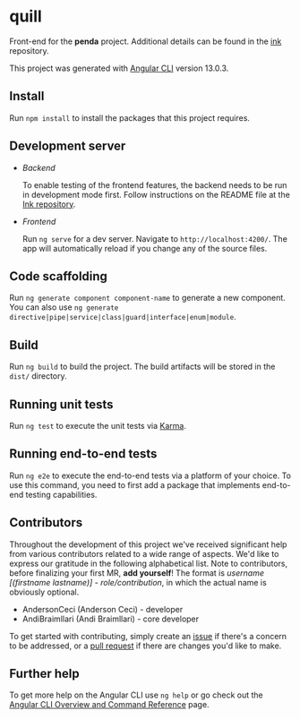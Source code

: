 # quill

Front-end for the **penda** project. Additional details can be found in
the [ink](https://github.com/OpenCovenant/ink) repository.

This project was generated with [Angular CLI](https://github.com/angular/angular-cli) version 13.0.3.

## Install

Run `npm install` to install the packages that this project requires.

## Development server

- _Backend_
  
  To enable testing of the frontend features, the backend needs to be run in development mode first. Follow instructions on the README file at the [Ink repository](https://github.com/OpenCovenant/ink). 

- _Frontend_
 
  Run `ng serve` for a dev server. Navigate to `http://localhost:4200/`. The app will automatically reload if you change
any of the source files.

## Code scaffolding

Run `ng generate component component-name` to generate a new component. You can also
use `ng generate directive|pipe|service|class|guard|interface|enum|module`.

## Build

Run `ng build` to build the project. The build artifacts will be stored in the `dist/` directory.

## Running unit tests

Run `ng test` to execute the unit tests via [Karma](https://karma-runner.github.io).

## Running end-to-end tests

Run `ng e2e` to execute the end-to-end tests via a platform of your choice. To use this command, you need to first add a
package that implements end-to-end testing capabilities.

## Contributors

Throughout the development of this project we've received significant help from various contributors related to a wide
range of aspects. We'd like to express our gratitude in the following alphabetical list. Note to contributors, before
finalizing your first MR, **add yourself**! The format is _username [(firstname lastname)] - role/contribution_, in
which the actual name is obviously optional.

- AndersonCeci (Anderson Ceci) - developer
- AndiBraimllari (Andi Braimllari) - core developer

To get started with contributing, simply create an [issue](https://github.com/OpenCovenant/ink/issues) if there's a
concern to be addressed, or a [pull request](https://github.com/OpenCovenant/ink/pulls) if there are changes you'd
like to make.

## Further help

To get more help on the Angular CLI use `ng help` or go check out
the [Angular CLI Overview and Command Reference](https://angular.io/cli) page.
